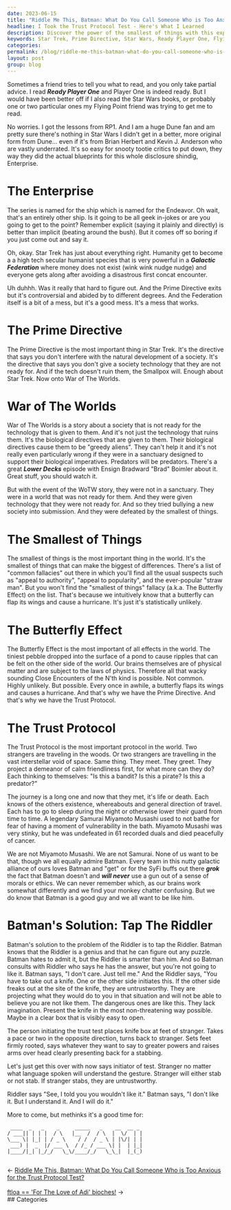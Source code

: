 ```yaml
---
date: 2023-06-15
title: "Riddle Me This, Batman: What Do You Call Someone Who is Too Anxious for the Trust Protocol Test?"
headline: I Took the Trust Protocol Test - Here's What I Learned
description: Discover the power of the smallest of things with this exploration of the Prime Directive, the Trust Protocol, and the Butterfly Effect. Learn how Batman uses the Riddler to test for trustworthiness, and how we can all strive to be like him.
keywords: Star Trek, Prime Directive, Star Wars, Ready Player One, Flying Point, Dune, Brian Herbert, Kevin J. Anderson, Enterprise, War of The Worlds, Greedy Aliens, Sanctuary, Biological Imperatives, Predators, Smallpox, Common Fallacies, Appeal to Authority, Appeal to Popularity, Straw Man, Butterfly Effect, The Smallest of Things, Close Encounters of the N'th Kind, Physics, Trust Protocol, Samurai Miyamoto Musashi, Batman, Riddler,
categories: 
permalink: /blog/riddle-me-this-batman-what-do-you-call-someone-who-is-too-anxious-for-the-trust-protocol-test/
layout: post
group: blog
---
```



Sometimes a friend tries to tell you what to read, and you only take partial
advice. I read ***Ready Player One*** and Player One is indeed ready. But I
would have been better off if I also read the Star Wars books, or probably one
or two particular ones my Flying Point friend was trying to get me to read.

No worries. I got the lessons from RP1. And I am a huge Dune fan and am pretty
sure there's nothing in Star Wars I didn't get in a better, more original form
from Dune... even if it's from Brian Herbert and Kevin J. Anderson who are
vastly underrated. It's so easy for snooty tootie critics to put down, they way
they did the actual blueprints for this whole disclosure shindig, Enterprise.

# The Enterprise

The series is named for the ship which is named for the Endeavor. Oh wait,
that's an entirely other ship. Is it going to be all geek in-jokes or are you
going to get to the point? Remember explicit (saying it plainly and directly)
is better than implicit (beating around the bush). But it comes off so boring
if you just come out and say it.

Oh, okay. Star Trek has just about everything right. Humanity get to become a a
high tech secular humanist species that is very powerful in a ***Galactic
Federation*** where money does not exist (wink wink nudge nudge) and everyone
gets along after avoiding a disastrous first concat encounter. 

Uh duhhh. Was it really that hard to figure out. And the Prime Directive exits
but it's controversial and abided by to different degrees. And the Federation
itself is a bit of a mess, but it's a good mess. It's a mess that works.

# The Prime Directive

The Prime Directive is the most important thing in Star Trek. It's the
directive that says you don't interfere with the natural development of a
society. It's the directive that says you don't give a society technology that
they are not ready for. And if the tech doesn't ruin them, the Smallpox will.
Enough about Star Trek. Now onto War of The Worlds.

# War of The Worlds

War of The Worlds is a story about a society that is not ready for the
technology that is given to them. And it's not just the technology that ruins
them. It's the biological directives that are given to them. Their biological
directives cause them to be "greedy aliens". They can't help it and it's not
really even particularly wrong if they were in a sanctuary designed to support
their biological imperatives. Predators will be predators. There's a great
***Lower Decks*** episode with Ensign Bradward "Brad" Boimler about it. Great
stuff, you should watch it.

But with the event of the WoTW story, they were not in a sanctuary. They were
in a world that was not ready for them. And they were given technology that
they were not ready for. And so they tried bullying a new society into
submission. And they were defeated by the smallest of things.

# The Smallest of Things

The smallest of things is the most important thing in the world. It's the
smallest of things that can make the biggest of differences. There's a list of
"common fallacies" out there in which you'll find all the usual suspects such
as "appeal to authority", "appeal to popularity", and the ever-popular "straw
man". But you won't find the "smallest of things" fallacy (a.k.a. The Butterfly
Effect) on the list. That's because we intuitively know that a butterfly can
flap its wings and cause a hurricane. It's just it's statistically unlikely.

# The Butterfly Effect

The Butterfly Effect is the most important of all effects in the world. The
tiniest pebble dropped into the surface of a pond to cause ripples that can be
felt on the other side of the world. Our brains themselves are of physical
matter and are subject to the laws of physics. Therefore all that wacky
sounding Close Encounters of the N'th kind is possible. Not common. Highly
unlikely. But possible. Every once in awhile, a butterfly flaps its wings and
causes a hurricane. And that's why we have the Prime Directive. And that's why
we have the Trust Protocol.

# The Trust Protocol

The Trust Protocol is the most important protocol in the world. Two strangers
are traveling in the woods. Or two strangers are travelling in the vast
interstellar void of space. Same thing. They meet. They greet. They project a
demeanor of calm friendliness first, for what more can they do? Each thinking
to themselves: "Is this a bandit? Is this a pirate? Is this a predator?"

The journey is a long one and now that they met, it's life or death. Each knows
of the others existence, whereabouts and general direction of travel. Each has
to go to sleep during the night or otherwise lower their guard from time to
time. A legendary Samurai Miyamoto Musashi used to not bathe for fear of
having a moment of vulnerability in the bath. Miyamoto Musashi was very stinky,
but he was undefeated in 61 recorded duals and died peacefully of cancer.

We are not Miyamoto Musashi. We are not Samurai. None of us want to be that,
though we all equally admire Batman. Every team in this nutty galactic alliance
of ours loves Batman and "get" or for the SyFi buffs out there ***grok*** the
fact that Batman doesn't and ***will never*** use a gun out of a sense of
morals or ethics. We can never remember which, as our brains work somewhat
differently and we find your monkey chatter confusing. But we do know that
Batman is a good guy and we all want to be like him.

# Batman's Solution: Tap The Riddler

Batman's solution to the problem of the Riddler is to tap the Riddler. Batman
knows that the Riddler is a genius and that he can figure out any puzzle.
Batman hates to admit it, but the Riddler is smarter than him. And so Batman
consults with Riddler who says he has the answer, but you're not going to like
it. Batman says, "I don't care. Just tell me." And the Riddler says, "You have
to take out a knife. One or the other side initiates this. If the other side
freaks out at the site of the knife, they are untrustworthy. They are
projecting what they would do to you in that situation and will not be able to
believe you are not like them. The dangerous ones are like this. They lack
imagination. Present the knife in the most non-threatening way possible. Maybe
in a clear box that is visibly easy to open.

The person initiating the trust test places knife box at feet of stranger.
Takes a pace or two in the opposite direction, turns back to stranger. Sets
feet firmly rooted, says whatever they want to say to greater powers and raises
arms over head clearly presenting back for a stabbing.

Let's just get this over with now says initiator of test. Stranger no matter
what language spoken will understand the gesture. Stranger will either stab or
not stab. If stranger stabs, they are untrustworthy.

Riddler says "See, I told you you wouldn't like it." Batman says, "I don't
like it. But I understand it. And I will do it."

More to come, but methinks it's a good time for:

```
 ____  _   _    _     _____   _    __  __ _ 
/ ___|| | | |  / \   |__  /  / \  |  \/  | |
\___ \| |_| | / _ \    / /  / _ \ | |\/| | |
 ___) |  _  |/ ___ \  / /_ / ___ \| |  | |_|
|____/|_| |_/_/   \_\/____/_/   \_\_|  |_(_)
                                            
```






















<div class="arrow-links"><div class="post-nav-prev"><span class="arrow">&larr;&nbsp;</span><a href="/blog/riddle-me-this-batman-what-do-you-call-someone-who-is-too-anxious-for-the-trust-protocol-test/">Riddle Me This, Batman: What Do You Call Someone Who is Too Anxious for the Trust Protocol Test?</a></div> &nbsp; <div class="post-nav-next"><a href="/blog/ftloa-for-the-love-of-adi-bioches/">ftloa == 'For The Love of Adi' bioches!</a><span class="arrow">&nbsp;&rarr;</span></div></div>
## Categories

<ul></ul>